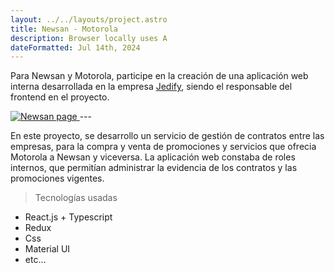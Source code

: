 ```yaml
---
layout: ../../layouts/project.astro
title: Newsan - Motorola
description: Browser locally uses A
dateFormatted: Jul 14th, 2024
---
```


Para Newsan y Motorola, participe en la creación de una aplicación web interna desarrollada en la empresa <a href="https://jedify.io" target="_blank" rel="noopener noreferrer">
Jedify</a>, siendo el responsable del frontend en el proyecto.

<a href="https://tiendanewsan.com.ar/" target="_blank" rel="noopener noreferrer">
  <img src="/assets/images/projects/newsan.png" alt="Newsan page" />
</a>
---

En este proyecto, se desarrollo un servicio de gestión de contratos entre las empresas, para la compra y venta de promociones y servicios que ofrecia Motorola a Newsan y viceversa.
La aplicación web constaba de roles internos, que permitían administrar la evidencia de los contratos y las promociones vigentes.

> Tecnologías usadas

- React.js + Typescript
- Redux
- Css
- Material UI
- etc...
